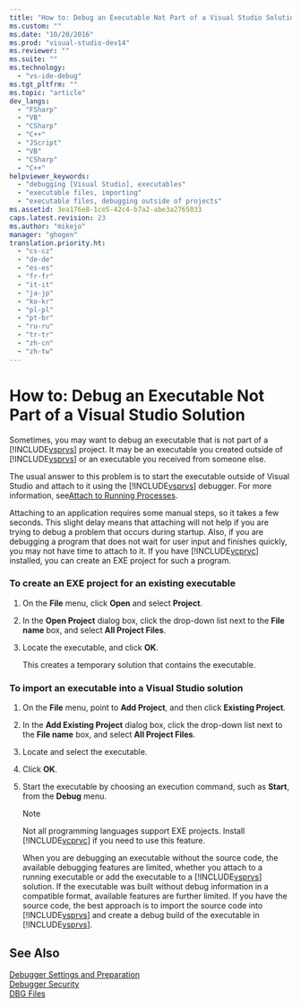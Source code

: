 ```yaml
---
title: "How to: Debug an Executable Not Part of a Visual Studio Solution | hehe"
ms.custom: ""
ms.date: "10/20/2016"
ms.prod: "visual-studio-dev14"
ms.reviewer: ""
ms.suite: ""
ms.technology: 
  - "vs-ide-debug"
ms.tgt_pltfrm: ""
ms.topic: "article"
dev_langs: 
  - "FSharp"
  - "VB"
  - "CSharp"
  - "C++"
  - "JScript"
  - "VB"
  - "CSharp"
  - "C++"
helpviewer_keywords: 
  - "debugging [Visual Studio], executables"
  - "executable files, importing"
  - "executable files, debugging outside of projects"
ms.assetid: 3ea176e8-1ce5-42c4-b7a2-abe3a2765033
caps.latest.revision: 23
ms.author: "mikejo"
manager: "ghogen"
translation.priority.ht: 
  - "cs-cz"
  - "de-de"
  - "es-es"
  - "fr-fr"
  - "it-it"
  - "ja-jp"
  - "ko-kr"
  - "pl-pl"
  - "pt-br"
  - "ru-ru"
  - "tr-tr"
  - "zh-cn"
  - "zh-tw"
---
```

# How to: Debug an Executable Not Part of a Visual Studio Solution
Sometimes, you may want to debug an executable that is not part of a [!INCLUDE[vsprvs](../code-quality/includes/vsprvs_md.md)] project. It may be an executable you created outside of [!INCLUDE[vsprvs](../code-quality/includes/vsprvs_md.md)] or an executable you received from someone else.  
  
 The usual answer to this problem is to start the executable outside of Visual Studio and attach to it using the [!INCLUDE[vsprvs](../code-quality/includes/vsprvs_md.md)] debugger. For more information, see[Attach to Running Processes](../debugger/attach-to-running-processes-with-the-visual-studio-debugger.md).  
  
 Attaching to an application requires some manual steps, so it takes a few seconds. This slight delay means that attaching will not help if you are trying to debug a problem that occurs during startup. Also, if you are debugging a program that does not wait for user input and finishes quickly, you may not have time to attach to it. If you have [!INCLUDE[vcprvc](../code-quality/includes/vcprvc_md.md)] installed, you can create an EXE project for such a program.  
  
### To create an EXE project for an existing executable  
  
1.  On the **File** menu, click **Open** and select **Project**.  
  
2.  In the **Open Project** dialog box, click the drop-down list next to the **File name** box, and select **All Project Files**.  
  
3.  Locate the executable, and click **OK**.  
  
     This creates a temporary solution that contains the executable.  
  
### To import an executable into a Visual Studio solution  
  
1.  On the **File** menu, point to **Add Project**, and then click **Existing Project**.  
  
2.  In the **Add Existing Project** dialog box, click the drop-down list next to the **File name** box, and select **All Project Files**.  
  
3.  Locate and select the executable.  
  
4.  Click **OK**.  
  
5.  Start the executable by choosing an execution command, such as **Start**, from the **Debug** menu.  
  
    > [!NOTE]
    >  Not all programming languages support EXE projects. Install [!INCLUDE[vcprvc](../code-quality/includes/vcprvc_md.md)] if you need to use this feature.  
  
     When you are debugging an executable without the source code, the available debugging features are limited, whether you attach to a running executable or add the executable to a [!INCLUDE[vsprvs](../code-quality/includes/vsprvs_md.md)] solution. If the executable was built without debug information in a compatible format, available features are further limited. If you have the source code, the best approach is to import the source code into [!INCLUDE[vsprvs](../code-quality/includes/vsprvs_md.md)] and create a debug build of the executable in [!INCLUDE[vsprvs](../code-quality/includes/vsprvs_md.md)].  
  
## See Also  
 [Debugger Settings and Preparation](../debugger/debugger-settings-and-preparation.md)   
 [Debugger Security](../debugger/debugger-security.md)   
 [DBG Files](http://msdn.microsoft.com/en-us/91e449e9-8b65-4123-960f-2107cd1f1cfd)